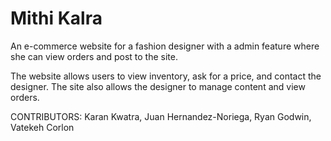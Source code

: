 
<h1>Mithi Kalra</h1>

<p>An e-commerce website for a fashion designer with a admin feature where she can view orders and post to the site.</p>

<p>The website allows users to view inventory, ask for a price, and contact the designer. The site also allows the designer to manage content and view orders.</p>

<p>CONTRIBUTORS: Karan Kwatra, Juan Hernandez-Noriega, Ryan Godwin, Vatekeh Corlon</p>

